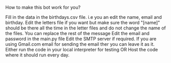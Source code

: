 How to make this bot work for you?

Fill in the data in the birthdays.csv file. i.e you an edit the name, email and birthday.
Edit the letters file if you want but make sure the word "[name]" should be there all the time in the letter files and do not change the name of the files. You can replace the rest of the message
Edit the email and password in the main.py file
Edit the SMTP server if required. If you are using Gmail.com email for sending the email ther you can leave it as it. 
Either run the code in your local interpreter for testing OR Host the code where it should run every day.
